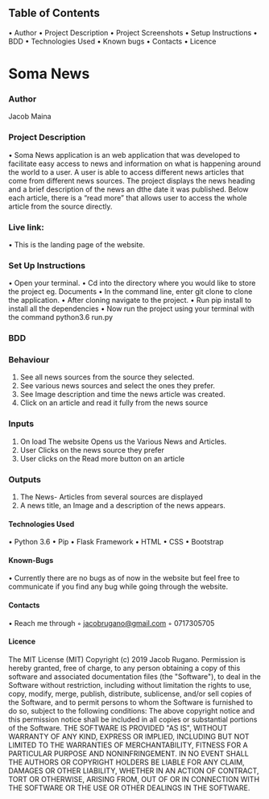## Table of Contents
• Author
• Project Description
• Project Screenshots
• Setup Instructions
• BDD
• Technologies Used
• Known bugs
• Contacts
• Licence
# Soma News
### Author
 Jacob Maina
### Project Description
• Soma News application is an web application that was developed to facilitate easy access to news and information on what is happening around the world to a user. A user is able to access different news articles that come from different news sources. The project displays the news heading and a brief description of the news an dthe date it was published. Below each article, there is a “read more” that allows user to access the whole article from the source directly.
### Live link:
• This is the landing page of the website.
### Set Up Instructions
• Open your terminal.
• Cd into the directory where you would like to store the project eg. Documents
• In the command line, enter git clone to clone the application.
• After cloning navigate to the project.
• Run pip install to install all the dependencies
• Now run the project using your terminal with the command python3.6 run.py
### BDD
### Behaviour
1. See all news sources from the source they selected.
2. See various news sources and select the ones they prefer.
3. See Image description and time the news article was created.
4. Click on an article and read it fully from the news source
### Inputs
1. On load The website Opens us the Various News and Articles.
2. User Clicks on the news source they prefer
3. User clicks on the Read more button on an article
### Outputs
1. The News- Articles from several sources are displayed
2. A news title, an  Image and a description of the news appears.
#### Technologies Used
• Python 3.6
• Pip
• Flask Framework
• HTML
• CSS
• Bootstrap
#### Known-Bugs
• Currently there are no bugs as of now in the website but feel free to communicate if you find any bug while going through the website.
#### Contacts
• Reach me through
    ◦ jacobrugano@gmail.com
    ◦ 0717305705
#### Licence
The MIT License (MIT)
Copyright (c) 2019 Jacob Rugano.
Permission is hereby granted, free of charge, to any person obtaining a copy of this software and associated documentation files (the "Software"), to deal in the Software without restriction, including without limitation the rights to use, copy, modify, merge, publish, distribute, sublicense, and/or sell copies of the Software, and to permit persons to whom the Software is furnished to do so, subject to the following conditions: The above copyright notice and this permission notice shall be included in all copies or substantial portions of the Software. THE SOFTWARE IS PROVIDED "AS IS", WITHOUT WARRANTY OF ANY KIND, EXPRESS OR IMPLIED, INCLUDING BUT NOT LIMITED TO THE WARRANTIES OF MERCHANTABILITY, FITNESS FOR A PARTICULAR PURPOSE AND NONINFRINGEMENT. IN NO EVENT SHALL THE AUTHORS OR COPYRIGHT HOLDERS BE LIABLE FOR ANY CLAIM, DAMAGES OR OTHER LIABILITY, WHETHER IN AN ACTION OF CONTRACT, TORT OR OTHERWISE, ARISING FROM, OUT OF OR IN CONNECTION WITH THE SOFTWARE OR THE USE OR OTHER DEALINGS IN THE SOFTWARE.